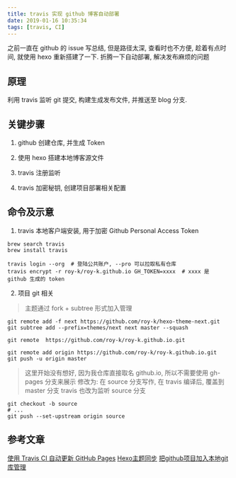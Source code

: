 ```yaml
---
title: travis 实现 github 博客自动部署
date: 2019-01-16 10:35:34
tags: [travis, CI]
---
```

之前一直在 github 的 issue 写总结, 但是路径太深, 查看时也不方便, 趁着有点时间, 就使用 hexo 重新搭建了一下. 折腾一下自动部署, 解决发布麻烦的问题

## 原理

利用 travis 监听 git 提交, 构建生成发布文件, 并推送至 blog 分支.

## 关键步骤

1. github 创建仓库, 并生成 Token

2. 使用 hexo 搭建本地博客源文件

3. travis 注册监听

4. travis 加密秘钥, 创建项目部署相关配置

## 命令及示意

1. travis 本地客户端安装, 用于加密 Github Personal Access Token

```shell
brew search travis
brew install travis

travis login --org  # 登陆公共账户, --pro 可以拉取私有仓库
travis encrypt -r roy-k/roy-k.github.io GH_TOKEN=xxxx  # xxxx 是 github 生成的 token
```

2. 项目 git 相关

> 主题通过 fork + subtree 形式加入管理

```shell
git remote add -f next https://github.com/roy-k/hexo-theme-next.git
git subtree add --prefix=themes/next next master --squash

git remote  https://github.com/roy-k/roy-k.github.io.git

git remote add origin https://github.com/roy-k/roy-k.github.io.git
git push -u origin master
```
> 这里开始没有想好, 因为我仓库直接取名 github.io, 所以不需要使用 gh-pages 分支来展示
> 修改为: 在 source 分支写作, 在 travis 编译后, 覆盖到 master 分支
> travis 也改为监听 source 分支

```shell
git checkout -b source
# ...
git push --set-upstream origin source
```

## 参考文章

[使用 Travis CI 自动更新 GitHub Pages](https://notes.iissnan.com/2016/publishing-github-pages-with-travis-ci/)
[Hexo主题同步](http://w4lle.com/2016/06/06/Hexo-themes/index.html)
[把github项目加入本地git库管理](https://blog.csdn.net/samxx8/article/details/72121494)
